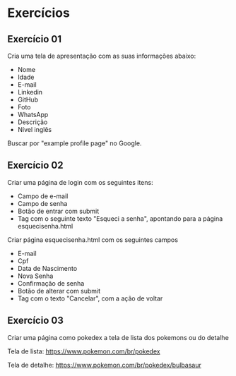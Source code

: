 # Exercícios 
## Exercício 01

Cria uma tela de apresentação com as suas informações abaixo:
- Nome
- Idade
- E-mail
- Linkedin
- GitHub
- Foto
- WhatsApp
- Descrição
- Nível inglês

Buscar por "example profile page" no Google.

## Exercício 02
Criar uma página de login com os seguintes itens:

- Campo de e-mail
- Campo de senha
- Botão de entrar com submit
- Tag com o seguinte texto "Esqueci a senha", apontando para a página esquecisenha.html

Criar página esquecisenha.html com os seguintes campos
- E-mail
- Cpf
- Data de Nascimento
- Nova Senha
- Confirmação de senha
- Botão de alterar com submit
- Tag com o texto "Cancelar", com a ação de voltar

## Exercício 03
Criar uma página como pokedex a tela de lista dos pokemons ou do detalhe

Tela de lista: https://www.pokemon.com/br/pokedex

Tela de detalhe: https://www.pokemon.com/br/pokedex/bulbasaur
